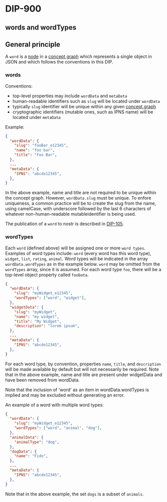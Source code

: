 DIP-900
======

words and wordTypes
------------------------------

## General principle

A `word` is a [node](../glossary/node.md) in a [concept graph](../glossary/conceptGraph.md) which represents a single object in JSON and which follows the conventions in this DIP.

### words

Conventions:
- top-level properties may include `wordData` and `metaData`
- human-readable identifiers such as `slug` will be located under `wordData`
- typically `slug` identifier will be unique within any given [concept graph](../glossary/conceptGraph.md)
- cryptographic identifiers (mutable ones, such as IPNS name) will be located under `metaData`

Example:

```json
{
  "wordData": {
    "slug": "fooBar_e12345",
    "name": "foo bar",
    "title": "Foo Bar",
  },
  ...
  "metaData": {
    "IPNS": "abcde12345",
  },
}
```

In the above example, name and title are not required to be unique within the concept graph. However, `wordData.slug` must be unique. To enfore uniqueness, a common practice will be to create the slug from the name, using camelCase, with underscore followed by the last 6 characters of whatever non-human-readable mutableidentifier is being used.

The publication of a `word` to nostr is described in [DIP-105](105.md).

### wordTypes

Each `word` (defined above) will be assigned one or more `word types`. Examples of word types include: `word` (every word has this word type), `widget`, `list`, `rating`, `animal`. Word types will be indicated in the array `wordData.wordTypes` as in the example below. `word` may be omitted from the `wordTypes` array, since it is assumed. For each word type `foo`, there will be a top-level object property called `fooData`.

```json
{
  "wordData": {
    "slug": "myWidget_e12345",
    "wordTypes": ["word", "widget"],
  },
  "widgetData": {
    "slug": "myWidget",
    "name": "my widget",
    "title": "My Widget",
    "description": "lorem ipsum",
  },
  ...
  "metaData": {
    "IPNS": "abcde12345",
  },
}
```

For each word type, by convention, properties `name`, `title`, and `description` will be made available by default but will not necessarily be required. Note that in the above example, name and title are present under widgetData and have been removed from wordData.

Note that the inclusion of 'word' as an item in wordData.wordTypes is implied and may be excluded without generating an error.

An example of a word with multiple word types:

```json
{
  "wordData": {
    "slug": "myWidget_e12345",
    "wordTypes": ["word", "animal", "dog"],
  },
  "animalData": {
    "animalType": "dog",
  },
  "dogData": {
    "name": "Fido",
  },
  ...
  "metaData": {
    "IPNS": "abcde12345",
  },
}
```

Note that in the above example, the set `dogs` is a subset of `animals`.




